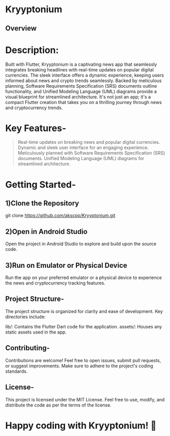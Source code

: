 # Kryyptonium

## Overview

# Description:
Built with Flutter, Kryyptonium is a captivating news app that seamlessly integrates breaking headlines with real-time updates on popular digital currencies. The sleek interface offers a dynamic experience, keeping users informed about news and crypto trends seamlessly. Backed by meticulous planning, Software Requirements Specification (SRS) documents outline functionality, and Unified Modeling Language (UML) diagrams provide a visual blueprint for streamlined architecture. It's not just an app; it's a compact Flutter creation that takes you on a thrilling journey through news and cryptocurrency trends.

# Key Features-
> Real-time updates on breaking news and popular digital currencies.
> Dynamic and sleek user interface for an engaging experience.
> Meticulously planned with Software Requirements Specification (SRS) documents.
> Unified Modeling Language (UML) diagrams for streamlined architecture.

# Getting Started-
## 1)Clone the Repository

git clone https://github.com/akscpp/Kryyptonium.git

## 2)Open in Android Studio
Open the project in Android Studio to explore and build upon the source code.

## 3)Run on Emulator or Physical Device
Run the app on your preferred emulator or a physical device to experience the news and cryptocurrency tracking features.

## Project Structure-
The project structure is organized for clarity and ease of development. Key directories include:

lib/: Contains the Flutter Dart code for the application.
assets/: Houses any static assets used in the app.

## Contributing-
Contributions are welcome! Feel free to open issues, submit pull requests, or suggest improvements. Make sure to adhere to the project's coding standards.

## License-
This project is licensed under the MIT License. Feel free to use, modify, and distribute the code as per the terms of the license.

# Happy coding with Kryyptonium! 🚀

